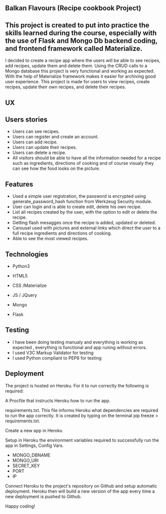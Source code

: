 
## Balkan Flavours (Recipe cookbook Project)

## This project is created to put into practice the skills learned during the course, especially with the use of Flask and Mongo Db backend coding, and frontend framework called Materialize.
I decided to create a recipe app where the users will be able to see recipes, add recipes, update them and delete them.
Using the CRUD calls to a Mongo database this project is very functional and working as expected.
With the help of Materialize framework makes it easier for archiving good user experience.
This project is made for users to view recipes, create recipes, update their own recipes, and delete their recipes.

## UX
## Users stories

* Users can see recipes.
* Users can register and create an account.
* Users can add recipe.
* Users can update their recipes.
* Users can delete a recipe.
* All visitors should be able to have all the information needed for a recipe such as ingredients, directions of cooking and of course visualy they can see how the food looks on the picture.

## Features

* Used a simple user registration, the password is encrypted using generate_password_hash function from Werkzeug Security module.
* User can login and is able to create edit, delete his own recipe.
* List all recipes created by the user, with the option to edit or delete the recipe.
* Getting flash mesagges once the recipe is added, updated or deleted.
* Carousel used with pictures and external links which direct the user to a full recipe ingredients and directions of cooking.
* Able to see the most viewed recipes.

## Technologies

* Python3
 
* HTML5
* CSS /Materialize
* JS / JQuery
* Mongo
* Flask

## Testing

* I have been doing testing manualy and everything is working as expected , everything is functional and app runing without errors.
* I used V3C Markup Validator for testing
* I used Python compliant to PEP8 for testing

## Deployment
The project is hosted on Heroku. For it to run correctly the following is required:

A Procfile that instructs Heroku how to run the app.

requirements.txt. This file informs Heroku what dependencies are required to run the app correctly. It is created by typing on the terminal pip freeze > requirements.txt.

Create a new app in Heroku

Setup in Heroku the environment variables required to successfully run the app in Settings, Config Vars.

* MONGO_DBNAME
* MONGO_URI
* SECRET_KEY
* PORT
* IP

Connect Heroku to the project's repository on Github and setup automatic deployment. Heroku then will build a new version of the app every time a new deployment is pushed to Github.


Happy coding!
